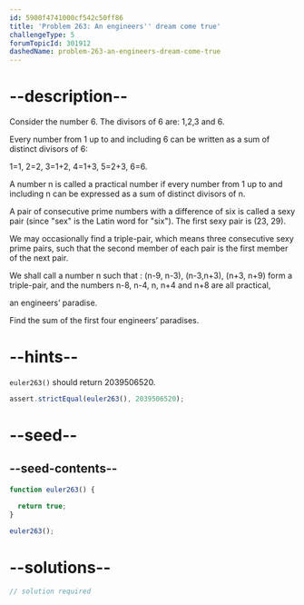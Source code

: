 ```yaml
---
id: 5900f4741000cf542c50ff86
title: 'Problem 263: An engineers'' dream come true'
challengeType: 5
forumTopicId: 301912
dashedName: problem-263-an-engineers-dream-come-true
---
```


# --description--

Consider the number 6. The divisors of 6 are: 1,2,3 and 6.

Every number from 1 up to and including 6 can be written as a sum of distinct divisors of 6:

1=1, 2=2, 3=1+2, 4=1+3, 5=2+3, 6=6.

A number n is called a practical number if every number from 1 up to and including n can be expressed as a sum of distinct divisors of n.

A pair of consecutive prime numbers with a difference of six is called a sexy pair (since "sex" is the Latin word for "six"). The first sexy pair is (23, 29).

We may occasionally find a triple-pair, which means three consecutive sexy prime pairs, such that the second member of each pair is the first member of the next pair.

We shall call a number n such that : (n-9, n-3), (n-3,n+3), (n+3, n+9) form a triple-pair, and the numbers n-8, n-4, n, n+4 and n+8 are all practical,

an engineers’ paradise.

Find the sum of the first four engineers’ paradises.

# --hints--

`euler263()` should return 2039506520.

```js
assert.strictEqual(euler263(), 2039506520);
```

# --seed--

## --seed-contents--

```js
function euler263() {

  return true;
}

euler263();
```

# --solutions--

```js
// solution required
```

